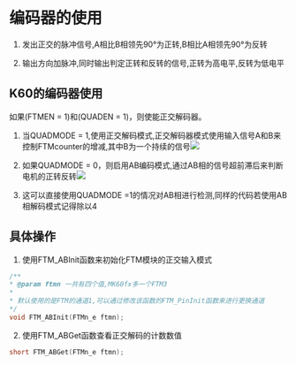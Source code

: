 # 编码器的使用

1. 发出正交的脉冲信号,A相比B相领先90°为正转,B相比A相领先90°为反转

2. 输出方向加脉冲,同时输出判定正转和反转的信号,正转为高电平,反转为低电平

## K60的编码器使用

如果(FTMEN = 1)和(QUADEN = 1)，则使能正交解码器。

1. 当QUADMODE = 1,使用正交解码模式,正交解码器模式使用输入信号A和B来控制FTMcounter的增减,其中B为一个持续的信号![](/home/qrq/Documents/xxbj/NXP-K60龙邱/img/正交译码模式.png)

2. 如果QUADMODE = 0，则启用AB编码模式,通过AB相的信号超前滞后来判断电机的正转反转![](/home/qrq/Documents/xxbj/NXP-K60龙邱/img/AB相编解码.png)

3. 这可以直接使用QUADMODE =1的情况对AB相进行检测,同样的代码若使用AB相解码模式记得除以4

## 具体操作

1. 使用FTM_ABInit函数来初始化FTM模块的正交输入模式

```c
/**
* @param ftmn 一共有四个值,MK60fx多一个FTM3
*
* 默认使用的是FTM的通道1,可以通过修改该函数的FTM_PinInit函数来进行更换通道
*/
void FTM_ABInit(FTMn_e ftmn);
```

2. 使用FTM_ABGet函数查看正交解码的计数数值

```c
short FTM_ABGet(FTMn_e ftmn);
```
